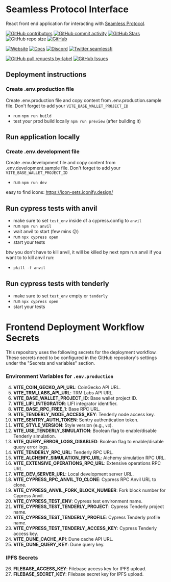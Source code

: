 # Seamless Protocol Interface

React front end application for interacting with [Seamless Protocol](https://seamlessprotocol.com/).

<!-- Badge row 1 - status -->

[![GitHub contributors](https://img.shields.io/github/contributors/seamless-protocol/seamless-interface)](https://github.com/seamless-protocol/seamless-interface/graphs/contributors)
[![GitHub commit activity](https://img.shields.io/github/commit-activity/w/seamless-protocol/seamless-interface)](https://github.com/seamless-protocol/seamless-interface/graphs/contributors)
[![GitHub Stars](https://img.shields.io/github/stars/seamless-protocol/seamless-interface.svg)](https://github.com/seamless-protocol/seamless-interface/stargazers)
![GitHub repo size](https://img.shields.io/github/repo-size/seamless-protocol/seamless-interface)
[![GitHub](https://img.shields.io/github/license/seamless-protocol/seamless-interface?color=blue)](https://github.com/seamless-protocol/seamless-interface/blob/master/LICENSE.md)

<!-- Badge row 2 - links and profiles -->

[![Website](https://img.shields.io/website-up-down-green-red/https/seamlessprotocol.com.svg)](https://seamlessprotocol.com)
[![Docs](https://img.shields.io/badge/docs-up-green)](https://docs.seamlessprotocol.com/)
[![Discord](https://img.shields.io/discord/1067165013397213286?label=discord)](https://discord.com/invite/Uye9jCVgUp)
[![Twitter seamlessfi](https://img.shields.io/twitter/follow/seamlessfi?style=social)](https://twitter.com/seamlessfi)

<!-- Badge row 3 - detailed status -->

[![GitHub pull requests by-label](https://img.shields.io/github/issues-pr-raw/seamless-protocol/seamless-interface)](https://github.com/seamless-protocol/seamless-interface/pulls)
[![GitHub Issues](https://img.shields.io/github/issues-raw/seamless-protocol/seamless-interface.svg)](https://github.com/seamless-protocol/seamless-interface/issues)

## Deployment instructions

### Create .env.production file

Create .env.production file and copy content from .env.production.sample file.
Don't forget to add your `VITE_BASE_WALLET_PROJECT_ID`

- run `npm run build`
- test your prod build locally `npm run preview` (after building it)

## Run application locally

### Create .env.development file

Create .env.development file and copy content from .env.development.sample file.
Don't forget to add your `VITE_BASE_WALLET_PROJECT_ID`

- run `npm run dev`

easy to find icons:
https://icon-sets.iconify.design/

## Run cypress tests with anvil

- make sure to set `test_env` inside of a cypress.config to `anvil`
- run `npm run anvil`
- wait anvil to start (few mins 😕)
- run `npx cypress open`
- start your tests

btw you don't have to kill anvil, it will be killed by next npm run anvil
if you want to to kill anvil run:

- `pkill -f anvil`

## Run cypress tests with tenderly

- make sure to set `test_env` empty or `tenderly`
- run `npx cypress open`
- start your tests

# Frontend Deployment Workflow Secrets

This repository uses the following secrets for the deployment workflow. These secrets need to be configured in the GitHub repository's settings under the "Secrets and variables" section.

### Environment Variables for `.env.production`

4. **VITE_COIN_GECKO_API_URL**: CoinGecko API URL.
5. **VITE_TRM_LABS_API_URL**: TRM Labs API URL.
6. **VITE_BASE_WALLET_PROJECT_ID**: Base wallet project ID.
7. **VITE_LIFI_INTEGRATOR**: LIFI integrator identifier.
8. **VITE_BASE_RPC_FREE_1**: Base RPC URL.
9. **VITE_TENDERLY_NODE_ACCESS_KEY**: Tenderly node access key.
10. **VITE_SENTRY_AUTH_TOKEN**: Sentry authentication token.
11. **VITE_STYLE_VERSION**: Style version (e.g., `v3`).
12. **VITE_USE_TENDERLY_SIMULATION**: Boolean flag to enable/disable Tenderly simulation.
13. **VITE_QUERY_ERROR_LOGS_DISABLED**: Boolean flag to enable/disable query error logs.
14. **VITE_TENDERLY_RPC_URL**: Tenderly RPC URL.
15. **VITE_ALCHEMY_SIMULATION_RPC_URL**: Alchemy simulation RPC URL.
16. **VITE_EXTENSIVE_OPERATIONS_RPC_URL**: Extensive operations RPC URL.
17. **VITE_DEV_SERVER_URL**: Local development server URL.
18. **VITE_CYPRESS_RPC_ANVIL_TO_CLONE**: Cypress RPC Anvil URL to clone.
19. **VITE_CYPRESS_ANVIL_FORK_BLOCK_NUMBER**: Fork block number for Cypress Anvil.
20. **VITE_CYPRESS_TEST_ENV**: Cypress test environment name.
21. **VITE_CYPRESS_TEST_TENDERLY_PROJECT**: Cypress Tenderly project name.
22. **VITE_CYPRESS_TEST_TENDERLY_PROFILE**: Cypress Tenderly profile name.
23. **VITE_CYPRESS_TEST_TENDERLY_ACCESS_KEY**: Cypress Tenderly access key.
24. **VITE_DUNE_CACHE_API**: Dune cache API URL.
25. **VITE_DUNE_QUERY_KEY**: Dune query key.

### IPFS Secrets

26. **FILEBASE_ACCESS_KEY**: Filebase access key for IPFS upload.
27. **FILEBASE_SECRET_KEY**: Filebase secret key for IPFS upload.
